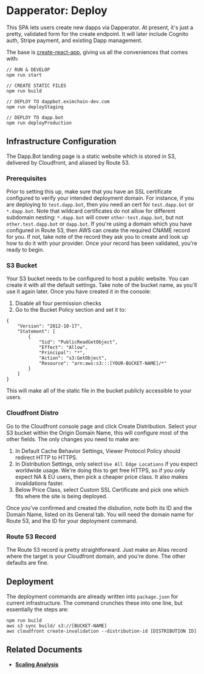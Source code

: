 # Dapperator: Deploy
This SPA lets users create new dapps via Dapperator.  At present, it's just a pretty, validated form for the create endpoint.  It will later include Cognito auth, Stripe payment, and existing Dapp management.  

The base is [create-react-app](https://github.com/facebook/create-react-app), giving us all the conveniences that comes with:

```
// RUN & DEVELOP
npm run start

// CREATE STATIC FILES
npm run build

// DEPLOY TO dappbot.eximchain-dev.com
npm run deployStaging

// DEPLOY TO dapp.bot
npm run deployProduction

```

## Infrastructure Configuration
The Dapp.Bot landing page is a static website which is stored in S3, delivered by Cloudfront, and aliased by Route 53.

### Prerequisites
Prior to setting this up, make sure that you have an SSL certificate configured to verify your intended deployment domain.  For instance, if you are deploying to `test.dapp.bot`, then you need an cert for `test.dapp.bot` or `*.dapp.bot`.  Note that wildcard certificates do not allow for different subdomain nesting: `*.dapp.bot` will cover `other-test.dapp.bot`, but not `other.test.dapp.bot` or `dapp.bot`.  If you're using a domain which you have configured in Route 53, then AWS can create the required CNAME record for you.  If not, take note of the record they ask you to create and look up how to do it with your provider.  Once your record has been validated, you're ready to begin.

### S3 Bucket
Your S3 bucket needs to be configured to host a public website.  You can create it with all the default settings.  Take note of the bucket name, as you'll use it again later. Once you have created it in the console:

1. Disable all four permission checks
2. Go to the Bucket Policy section and set it to:
```
{
    "Version": "2012-10-17",
    "Statement": [
        {
            "Sid": "PublicReadGetObject",
            "Effect": "Allow",
            "Principal": "*",
            "Action": "s3:GetObject",
            "Resource": "arn:aws:s3:::[YOUR-BUCKET-NAME]/*"
        }
    ]
}
```

This will make all of the static file in the bucket publicly accessible to your users.

### Cloudfront Distro
Go to the Cloudfront console page and click Create Distribution.  Select your S3 bucket within the Origin Domain Name, this will configure most of the other fields.  The only changes you need to make are:
1. In Default Cache Behavior Settings, Viewer Protocol Policy should redirect HTTP to HTTPS.
2. In Distribution Settings, only select `Use All Edge Locations` if you expect worldwide usage.  We're doing this to get free HTTPS, so if you only expect NA & EU users, then pick a cheaper price class.  It also makes invalidations faster.
3. Below Price Class, select Custom SSL Certificate and pick one which fits where the site is being deployed.

Once you've confirmed and created the disbution, note both its ID and the Domain Name, listed on its General tab.  You will need the domain name for Route 53, and the ID for your deployment command.

### Route 53 Record
The Route 53 record is pretty straightforward.  Just make an Alias record where the target is your Cloudfront domain, and you're done.  The other defaults are fine.

## Deployment
The deployment commands are already written into `package.json` for current infrastructure.  The command crunches these into one line, but essentially the steps are:
```
npm run build
aws s3 sync build/ s3://[BUCKET-NAME]
aws cloudfront create-invalidation --distribution-id [DISTRIBUTION ID]
```

## Related Documents
- [**Scaling Analysis**](https://github.com/Eximchain/eximchain-notes/blob/master/dapperator/scaling.md)
